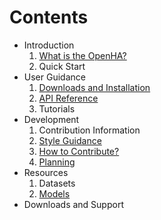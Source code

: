 # Contents

- Introduction
    1. [What is the OpenHA?](./1_introduction/what.html)
    1. Quick Start
- User Guidance
    1. [Downloads and Installation](./2_tutorial/download.html)
    1. [API Reference](./2_tutorial/api_reference.html)
    1. Tutorials
- Development
    1. Contribution Information
    1. [Style Guidance](./3_developer/style.html)
    1. [How to Contribute?](./3_developer/how_to_contribute.html)
    1. [Planning](./3_developer/planning.html)
- Resources
    1. Datasets
    1. [Models](./4_resources/multicopter.html)
- Downloads and Support
